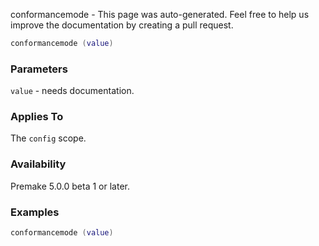 conformancemode - This page was auto-generated. Feel free to help us improve the documentation by creating a pull request.

```lua
conformancemode (value)
```

### Parameters ###

`value` - needs documentation.

### Applies To ###

The `config` scope.

### Availability ###

Premake 5.0.0 beta 1 or later.

### Examples ###

```lua
conformancemode (value)
```

